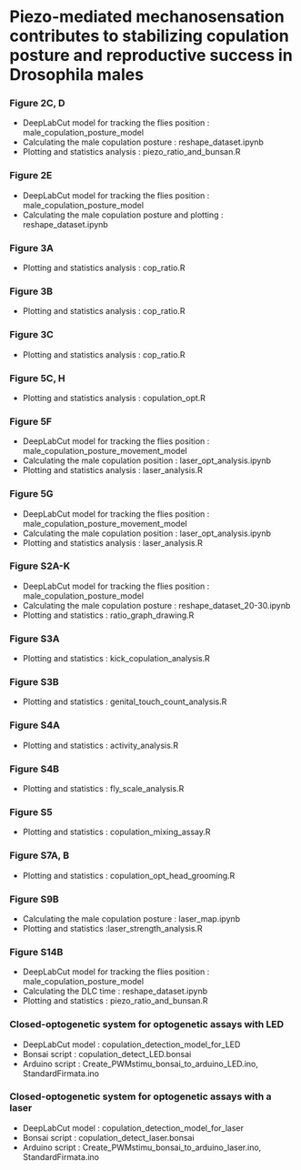 # Piezo-mediated mechanosensation contributes to stabilizing copulation posture and reproductive success in Drosophila males


### Figure 2C, D

- DeepLabCut model for tracking the flies position : male_copulation_posture_model
- Calculating the male copulation posture : reshape_dataset.ipynb
- Plotting and statistics analysis : piezo_ratio_and_bunsan.R

### Figure 2E

- DeepLabCut model for tracking the flies position : male_copulation_posture_model
- Calculating the male copulation posture and plotting : reshape_dataset.ipynb

### Figure 3A
- Plotting and statistics analysis : cop_ratio.R

### Figure 3B
- Plotting and statistics analysis : cop_ratio.R

### Figure 3C
- Plotting and statistics analysis : cop_ratio.R

### Figure 5C, H
- Plotting and statistics analysis : copulation_opt.R

### Figure 5F
- DeepLabCut model for tracking the flies position : male_copulation_posture_movement_model
- Calculating the male copulation position : laser_opt_analysis.ipynb
- Plotting and statistics analysis : laser_analysis.R

### Figure 5G
- DeepLabCut model for tracking the flies position : male_copulation_posture_movement_model
- Calculating the male copulation position : laser_opt_analysis.ipynb
- Plotting and statistics analysis : laser_analysis.R

### Figure S2A-K
- DeepLabCut model for tracking the flies position : male_copulation_posture_model
- Calculating the male copulation posture : reshape_dataset_20-30.ipynb
- Plotting and statistics : ratio_graph_drawing.R


### Figure S3A
- Plotting and statistics : kick_copulation_analysis.R

### Figure S3B
- Plotting and statistics : genital_touch_count_analysis.R

### Figure S4A
- Plotting and statistics : activity_analysis.R

### Figure S4B
- Plotting and statistics : fly_scale_analysis.R

### Figure S5
- Plotting and statistics : copulation_mixing_assay.R

### Figure S7A, B
- Plotting and statistics : copulation_opt_head_grooming.R

### Figure S9B
- Calculating the male copulation posture : laser_map.ipynb
- Plotting and statistics :laser_strength_analysis.R

### Figure S14B
- DeepLabCut model for tracking the flies position : male_copulation_posture_model
- Calculating the DLC time : reshape_dataset.ipynb
- Plotting and statistics : piezo_ratio_and_bunsan.R

### Closed-optogenetic system for optogenetic assays with LED
- DeepLabCut model : copulation_detection_model_for_LED
- Bonsai script : copulation_detect_LED.bonsai
- Arduino script : Create_PWMstimu_bonsai_to_arduino_LED.ino, StandardFirmata.ino

### Closed-optogenetic system for optogenetic assays with a laser
- DeepLabCut model : copulation_detection_model_for_laser
- Bonsai script : copulation_detect_laser.bonsai
- Arduino script : Create_PWMstimu_bonsai_to_arduino_laser.ino, StandardFirmata.ino

